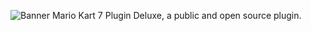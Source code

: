 ![Banner](https://github.com/SFC-hacker/Mario-Kart-7-Plugin-Deluxe-Source-Code/assets/67318218/2628a39a-dadc-43e8-98b6-097bc8dbc27a)
Mario Kart 7 Plugin Deluxe, a public and open source plugin.
